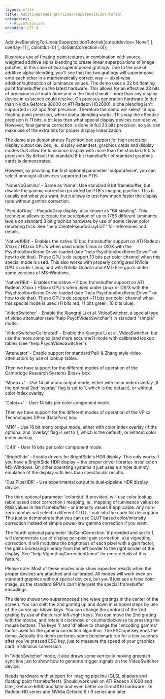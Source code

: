 ```yaml
---
layout: mfile
title: AdditiveBlendingForLinearSuperpositionTutorial
categories:
  - PsychTutorials
encoding: UTF-8
---
```


AdditiveBlendingForLinearSuperpositionTutorial([outputdevice='None'] [, overlay=1] [, colorclut=0] [, doGainCorrection=0]);

Illustrates use of floating point textures in combination with
source-weighted additive alpha blending to create linear superpositions
of image patches, in this case of two superimposed gratings. Due to the
use of additive alpha-blending, you'll see that the two gratings will
superimpose onto each other in a mathematically correct way -- pixel-wise
addition/subtraction of luminance values. The demo uses a 32 bit floating
point framebuffer on the latest hardware. This allows for an effective 23
bits of precision in all math done and in the final stimuli - more than
any display device in existence could resolve. On previous generation
hardware (older than NVidia Geforce 88000 or ATI Radeon HD2000), alpha
blending isn't supported in 32 bpc float precision. Therefore the demo
will select 16 bpc floating point precision, where alpha blending works.
This way the effective precision is 11 bits, a bit less than what special
display devices can resolve. However, final gamma correction is done in
full 23 bits precision, so you can make use of the extra bits for proper
display linearization.

The demo also demonstrates Psychtoolbox support for high precision
display output devices, ie., display extenders, graphics cards and
display modes that allow for luminance display with more than the
standard 8 bits precision. By default the standard 8 bit framebuffer of
standard graphics cards is demonstrated.

However, by providing the first optional parameter 'outputdevice', you
can select amongst all devices supported by PTB:

'NoneNoGamma' - Same as 'None': Use standard 8 bit framebuffer, but
disable the gamma correction provided by PTB's imaging pipeline. This is
usually not what you want, but it allows to test how much faster the
display runs without gamma correction.

'PseudoGray' - PseudoGray display, also known as "Bit stealing". This
technique allows to create the perception of up to 1786 different
luminance levels on standard 8 bit graphics hardware by use of some
clever color rendering trick. See "help CreatePseudoGrayLUT" for
references and details.

'Native10Bit' - Enables the native 10 bpc framebuffer support on ATI
Radeon X1xxx / HDxxx GPU's when used under Linux or OS/X with the
PsychtoolboxKernelDriver loaded (see "help PsychtoolboxKernelDriver" on
how to do that). These GPU's do support 10 bits per color channel when
this special mode is used. This also works with properly configured NVidia
GPU's under Linux, and with NVidia Quadro and AMD Fire gpu's under
some versions of MS-Windows.

'Native11Bit' - Enables the native ~11 bpc framebuffer support on ATI
Radeon X1xxx / HDxxx GPU's when used under Linux or OS/X with the
PsychtoolboxKernelDriver loaded (see "help PsychtoolboxKernelDriver" on
how to do that). These GPU's do support ~11 bits per color channel when
this special mode is used (11 bits red, 11 bits green, 10 bits blue).

'VideoSwitcher' - Enable the Xiangrui Li et al. VideoSwitcher, a special
type of video attenuator (see "help PsychVideoSwitcher") in standard
"simple" mode.

'VideoSwitcherCalibrated' - Enable the Xiangrui Li et al. VideoSwitcher,
but use the more complex (and more accurate?) mode with calibrated lookup
tables (see "help PsychVideoSwitcher").

'Attenuator' - Enable support for standard Pelli & Zhang style video
attenuators by use of lookup tables.

Then we have support for the different modes of operation of the
Cambridge Research Systems Bits++ box:

'Mono++' - Use 14 bit mono output mode, either with color index overlay
(if the optional 2nd 'overlay' flag is set to 1, which is the default),
or without color index overlay.

'Color++' - User 14 bits per color component mode.

Then we have support for the different modes of operation of the
VPixx Technologies DPixx (DataPixx) box:

'M16' - Use 16 bit mono output mode, either with color index overlay
(if the optional 2nd 'overlay' flag is set to 1, which is the default),
or without color index overlay.

'C48' - User 16 bits per color component mode.


'BrightSide' - Enable drivers for BrightSide's HDR display. This only
works if you have a BrightSide HDR display + the proper driver libraries
installed on MS-Windows. On other operating systems it just uses a simple
dummy emulation of the display with less than spectacular results.

'DualPipeHDR' - Use experimental output to dual-pipeline HDR display
device.


The third optional parameter 'colorclut' if provided, will use color
lookup table based color correction / mapping, ie., mapping of luminance
values to RGB values in the framebuffer - or intensity values if
applicable. Any non-zero number will select a different CLUT. Look into
the code for description. This just to demonstrate that you can use CLUT
based color/intensity correction instead of simple power-law gamma
correction if you want.


The fourth optional parameter 'doGainCorrection' if provided and set to
1, will demonstrate use of display per-pixel gain correction, aka
vignetting correction. It will modulate the brightness of each pixel with
a gain factor, the gains increasing linearly from the left border to the
right border of the display. See "help VignettingCorrectionDemo" for more
details of this feature.


Please note: Most of these modes only show expected results when the
proper devices are attached and calibrated. All modes will work even on
standard graphics without special devices, but you'll just see a false
color image, as the standard GPU's can't interpret the special
framebuffer encodings.

The demo shows two superimposed sine wave gratings in the center of the
screen. You can shift the 2nd grating up and down in subpixel steps by
use of the cursor up-/down keys. You can change the contrast of the 2nd
grating by use of the cursor left-/right keys. You can move the 2nd
grating with the mouse, and rotate it clockwise or counterclockwise by
pressing the mouse buttons. The keys 'i' and 'd' allow to change the
"encoding gamma" factor used for the gamma correction algorithm. The ESC
ape key ends the demo. Actually the demo performs some benchmark run for
a few seconds after you've pressed ESC key, just to measure the speed of
your graphics card in stimulus conversion.

In 'VideoSwitcher' mode, it also draws some vertically moving greenish
sync line just to show how to generate trigger signals on the
VideoSwitcher device.


Needs hardware with support for imaging pipeline (GLSL shaders and
floating point framebuffers). Should work well on ATI Radeon X1000 and
later, Geforce 6000 and later and even better on DirectX10 hardware like
Radeon HD series and NVidia Geforce 8 / 9 series and later.